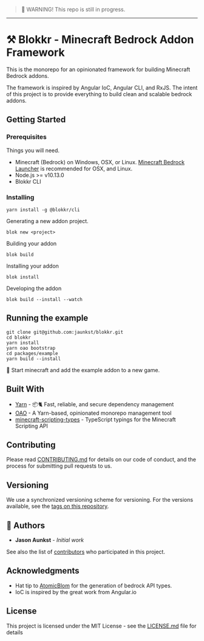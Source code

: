> 👷 WARNING! This repo is still in progress.

---

# ⚒️ Blokkr - Minecraft Bedrock Addon Framework

This is the monorepo for an opinionated framework for building Minecraft Bedrock addons.

The framework is inspired by Angular IoC, Angular CLI, and RxJS. The intent of this project is to provide everything to build clean and scalable bedrock addons.

## Getting Started

### Prerequisites

Things you will need.

- Minecraft (Bedrock) on Windows, OSX, or Linux.
  [Minecraft Bedrock Launcher](https://mcpelauncher.readthedocs.io/en/latest/index.html) is recommended for OSX, and Linux.
- Node.js >= v10.13.0
- Blokkr CLI

### Installing

```
yarn install -g @blokkr/cli
```

Generating a new addon project.

```
blok new <project>
```

Building your addon

```
blok build
```

Installing your addon

```
blok install
```

Developing the addon

```
blok build --install --watch
```

## Running the example

```
git clone git@github.com:jaunkst/blokkr.git
cd blokkr
yarn install
yarn oao bootstrap
cd packages/example
yarn build --install
```

🎉 Start minecraft and add the example addon to a new game.

## Built With

- [Yarn](https://github.com/yarnpkg/yarn) - 📦🐈 Fast, reliable, and secure dependency management
- [OAO](https://github.com/guigrpa/oao) - A Yarn-based, opinionated monorepo management tool
- [minecraft-scripting-types](https://github.com/minecraft-addon-tools/minecraft-scripting-types) - TypeScript typings for the Minecraft Scripting API

## Contributing

Please read [CONTRIBUTING.md](https://gist.github.com/jaunkst/82cee7be059c9da3d1edec4c0b6267f8) for details on our code of conduct, and the process for submitting pull requests to us.

## Versioning

We use a synchronized versioning scheme for versioning. For the versions available, see the [tags on this repository](https://github.com/jaunkst/brokkr/tags).

## 🧙 Authors

- **Jason Aunkst** - _Initial work_

See also the list of [contributors](https://github.com/jaunkst/brokkr/graphs/contributors) who participated in this project.

## Acknowledgments

- Hat tip to [AtomicBlom](https://github.com/minecraft-addon-tools/minecraft-scripting-types/commits?author=AtomicBlom) for the generation of bedrock API types.
- IoC is inspired by the great work from Angular.io

## License

This project is licensed under the MIT License - see the [LICENSE.md](LICENSE.md) file for details
